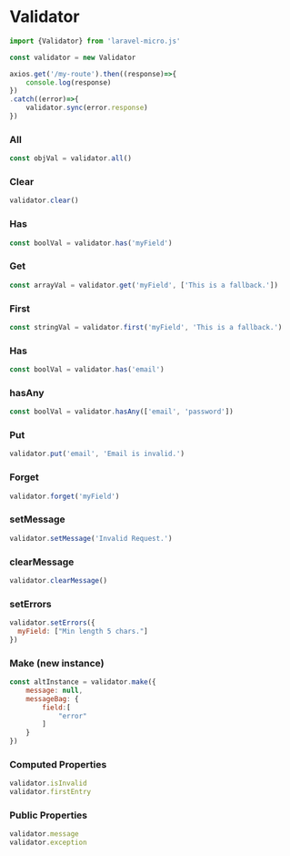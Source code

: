 
# Validator

```javascript
import {Validator} from 'laravel-micro.js'

const validator = new Validator

axios.get('/my-route').then((response)=>{
    console.log(response)
})
.catch((error)=>{
    validator.sync(error.response)
})
```

### All
```javascript
const objVal = validator.all()
```

### Clear
```javascript
validator.clear()
```

### Has
```javascript
const boolVal = validator.has('myField')
```

### Get
```javascript
const arrayVal = validator.get('myField', ['This is a fallback.'])
```

### First
```javascript
const stringVal = validator.first('myField', 'This is a fallback.')
```

### Has
```javascript
const boolVal = validator.has('email')
```

### hasAny
```javascript
const boolVal = validator.hasAny(['email', 'password'])
```

### Put
```javascript
validator.put('email', 'Email is invalid.')
```

### Forget
```javascript
validator.forget('myField')
```


### setMessage
```javascript
validator.setMessage('Invalid Request.')
```

### clearMessage
```javascript
validator.clearMessage()
```

### setErrors
```javascript
validator.setErrors({
  myField: ["Min length 5 chars."]
})
```


### Make (new instance)
```javascript
const altInstance = validator.make({
    message: null,
    messageBag: {
        field:[ 
            "error"
        ]
    }
})
```


### Computed Properties
```javascript
validator.isInvalid
validator.firstEntry
```

### Public Properties
```javascript
validator.message
validator.exception
```

